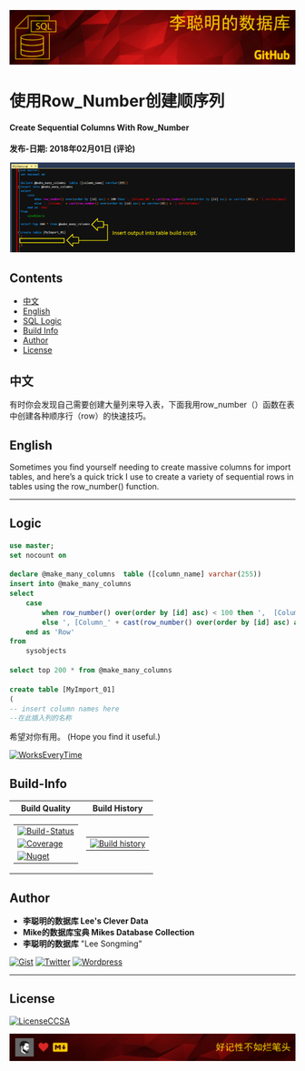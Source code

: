 ![CLEVER DATA GIT REPO](https://raw.githubusercontent.com/LiCongMingDeShujuku/git-resources/master/0-clever-data-github.png "李聪明的数据库")

# 使用Row_Number创建顺序列
#### Create Sequential Columns With Row_Number
**发布-日期: 2018年02月01日 (评论)**

![#](images/create-sequential-columns-with-row-number.png?raw=true "#")

## Contents

- [中文](#中文)
- [English](#English)
- [SQL Logic](#Logic)
- [Build Info](#Build-Info)
- [Author](#Author)
- [License](#License) 


## 中文
有时你会发现自己需要创建大量列来导入表，下面我用row_number（）函数在表中创建各种顺序行（row）的快速技巧。

## English
Sometimes you find yourself needing to create massive columns for import tables, and here’s a quick trick I use to create a variety of sequential rows in tables using the row_number() function. 

---
## Logic
```SQL
use master;
set nocount on
 
declare @make_many_columns  table ([column_name] varchar(255))
insert into @make_many_columns
select
    case
        when row_number() over(order by [id] asc) < 100 then ',  [Column_00' + cast(row_number() over(order by [id] asc) as varchar(10)) + '] varchar(max)'
        else ', [Column_' + cast(row_number() over(order by [id] asc) as varchar(10)) + '] varchar(max)'
    end as 'Row'
from
    sysobjects
 
select top 200 * from @make_many_columns
 
create table [MyImport_01]
(
-- insert column names here
--在此插入列的名称


```

希望对你有用。 (Hope you find it useful.)

[![WorksEveryTime](https://forthebadge.com/images/badges/60-percent-of-the-time-works-every-time.svg)](https://shitday.de/)

## Build-Info

| Build Quality | Build History |
|--|--|
|<table><tr><td>[![Build-Status](https://ci.appveyor.com/api/projects/status/pjxh5g91jpbh7t84?svg?style=flat-square)](#)</td></tr><tr><td>[![Coverage](https://coveralls.io/repos/github/tygerbytes/ResourceFitness/badge.svg?style=flat-square)](#)</td></tr><tr><td>[![Nuget](https://img.shields.io/nuget/v/TW.Resfit.Core.svg?style=flat-square)](#)</td></tr></table>|<table><tr><td>[![Build history](https://buildstats.info/appveyor/chart/tygerbytes/resourcefitness)](#)</td></tr></table>|

## Author

- **李聪明的数据库 Lee's Clever Data**
- **Mike的数据库宝典 Mikes Database Collection**
- **李聪明的数据库** "Lee Songming"

[![Gist](https://img.shields.io/badge/Gist-李聪明的数据库-<COLOR>.svg)](https://gist.github.com/congmingshuju)
[![Twitter](https://img.shields.io/badge/Twitter-mike的数据库宝典-<COLOR>.svg)](https://twitter.com/mikesdatawork?lang=en)
[![Wordpress](https://img.shields.io/badge/Wordpress-mike的数据库宝典-<COLOR>.svg)](https://mikesdatawork.wordpress.com/)

---
## License
[![LicenseCCSA](https://img.shields.io/badge/License-CreativeCommonsSA-<COLOR>.svg)](https://creativecommons.org/share-your-work/licensing-types-examples/)

![Lee Songming](https://raw.githubusercontent.com/LiCongMingDeShujuku/git-resources/master/1-clever-data-github.png "李聪明的数据库")


